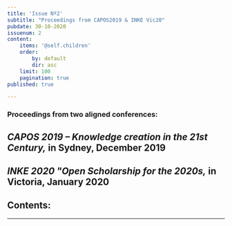 ```yaml
---
title: 'Issue Nº2'
subtitle: "Proceedings from CAPOS2019 & INKE Vic20"
pubdate: 30-10-2020
issuenum: 2
content:
    items: '@self.children'
    order:
        by: default
        dir: asc
    limit: 100
    pagination: true
published: true

---
```




### Proceedings from two aligned conferences: 

## *CAPOS 2019 – Knowledge creation in the 21st Century,* in Sydney, December 2019 

## *INKE 2020 "Open Scholarship for the 2020s,* in Victoria, January 2020

<h2>Contents:</h2>




---
